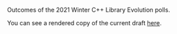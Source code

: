 Outcomes of the 2021 Winter C++ Library Evolution polls.

You can see a rendered copy of the current draft [here](https://api.csswg.org/bikeshed/?force=1&url=https://raw.githubusercontent.com/brycelelbach/wg21_p2333_2021_winter_library_evolution_poll_outcomes/main/2021_winter_library_evolution_poll_outcomes.bs).

